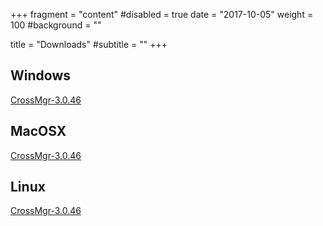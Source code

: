 +++
fragment = "content"
#disabled = true
date = "2017-10-05"
weight = 100
#background = ""

title = "Downloads"
#subtitle = ""
+++

## Windows

[CrossMgr-3.0.46](https://github.com/mbuckaway/CrossMgr/releases/download/v3.0.46-20200114212449/CrossMgr-3.0.46-20200114212449-x86_64.AppImage)

## MacOSX

[CrossMgr-3.0.46](https://github.com/mbuckaway/CrossMgr/releases/download/v3.0.46-20200114212449/CrossMgr-3.0.46-20200114212449-x86_64.AppImage)

## Linux

[CrossMgr-3.0.46](https://github.com/mbuckaway/CrossMgr/releases/download/v3.0.46-20200114212449/CrossMgr-3.0.46-20200114212449-x86_64.AppImage)

